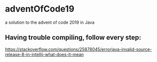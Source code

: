 # adventOfCode19
a solution to the advent of code 2019 in Java

## Having trouble compiling, follow every step:
https://stackoverflow.com/questions/25878045/errorjava-invalid-source-release-8-in-intellij-what-does-it-mean

